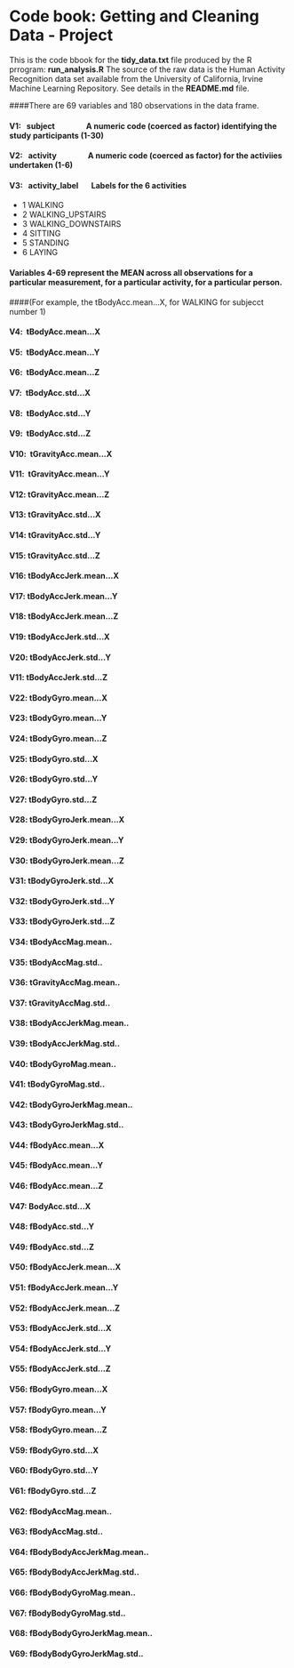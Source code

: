 # Code book: Getting and Cleaning Data - Project
This is the code bbook for the **tidy_data.txt** file produced by the R prrogram: **run_analysis.R**
The source of the raw data is the Human Activity Recognition data set available from the University of California, Irvine Machine Learning Repository.
See details in the **README.md** file.
 

####There are 69 variables and 180 observations in the data frame.

#### V1:&nbsp;&nbsp; subject &nbsp;&nbsp; &nbsp;&nbsp;&nbsp;&nbsp;&nbsp;&nbsp; &nbsp;&nbsp;&nbsp;&nbsp;&nbsp;&nbsp;A numeric code (coerced as factor) identifying the study participants (1-30)

#### V2:&nbsp;&nbsp; activity  &nbsp;&nbsp;&nbsp;&nbsp;&nbsp;&nbsp;&nbsp;&nbsp;&nbsp; &nbsp;&nbsp;&nbsp;&nbsp;&nbsp;&nbsp;A numeric code (coerced as factor) for the activiies undertaken (1-6)

#### V3:&nbsp;&nbsp; activity_label    &nbsp;&nbsp;&nbsp;&nbsp;&nbsp;&nbsp;Labels for the 6 activities 

*  1 WALKING
*  2 WALKING_UPSTAIRS
*  3 WALKING_DOWNSTAIRS
*  4 SITTING
*  5 STANDING
*  6 LAYING

#### Variables 4-69 represent the MEAN  across all observations for a particular measurement, for a particular activity, for a particular person.
####(For example, the tBodyAcc.mean...X, for WALKING for subjecct number 1)

#### V4:&nbsp; tBodyAcc.mean...X

#### V5:&nbsp; tBodyAcc.mean...Y

#### V6:&nbsp; tBodyAcc.mean...Z

#### V7:&nbsp; tBodyAcc.std...X

#### V8:&nbsp; tBodyAcc.std...Y

#### V9:&nbsp; tBodyAcc.std...Z

#### V10:&nbsp; tGravityAcc.mean...X

#### V11:&nbsp; tGravityAcc.mean...Y

#### V12:&nbsp;tGravityAcc.mean...Z

#### V13:&nbsp;tGravityAcc.std...X

#### V14:&nbsp;tGravityAcc.std...Y

#### V15:&nbsp;tGravityAcc.std...Z

#### V16:&nbsp;tBodyAccJerk.mean...X

#### V17:&nbsp;tBodyAccJerk.mean...Y

#### V18:&nbsp;tBodyAccJerk.mean...Z

#### V19:&nbsp;tBodyAccJerk.std...X

#### V20:&nbsp;tBodyAccJerk.std...Y

#### V11:&nbsp;tBodyAccJerk.std...Z

#### V22:&nbsp;tBodyGyro.mean...X

#### V23:&nbsp;tBodyGyro.mean...Y

#### V24:&nbsp;tBodyGyro.mean...Z

#### V25:&nbsp;tBodyGyro.std...X

#### V26:&nbsp;tBodyGyro.std...Y

#### V27:&nbsp;tBodyGyro.std...Z

#### V28:&nbsp;tBodyGyroJerk.mean...X

#### V29:&nbsp;tBodyGyroJerk.mean...Y

#### V30:&nbsp;tBodyGyroJerk.mean...Z

#### V31:&nbsp;tBodyGyroJerk.std...X

#### V32:&nbsp;tBodyGyroJerk.std...Y

#### V33:&nbsp;tBodyGyroJerk.std...Z

#### V34:&nbsp;tBodyAccMag.mean..

#### V35:&nbsp;tBodyAccMag.std..

#### V36:&nbsp;tGravityAccMag.mean..

#### V37:&nbsp;tGravityAccMag.std..

#### V38:&nbsp;tBodyAccJerkMag.mean..

#### V39:&nbsp;tBodyAccJerkMag.std..

#### V40:&nbsp;tBodyGyroMag.mean..

#### V41:&nbsp;tBodyGyroMag.std..

#### V42:&nbsp;tBodyGyroJerkMag.mean..

#### V43:&nbsp;tBodyGyroJerkMag.std..

#### V44:&nbsp;fBodyAcc.mean...X

#### V45:&nbsp;fBodyAcc.mean...Y

#### V46:&nbsp;fBodyAcc.mean...Z

#### V47:&nbsp;BodyAcc.std...X

#### V48:&nbsp;fBodyAcc.std...Y

#### V49:&nbsp;fBodyAcc.std...Z

#### V50:&nbsp;fBodyAccJerk.mean...X

#### V51:&nbsp;fBodyAccJerk.mean...Y

#### V52:&nbsp;fBodyAccJerk.mean...Z

#### V53:&nbsp;fBodyAccJerk.std...X

#### V54:&nbsp;fBodyAccJerk.std...Y

#### V55:&nbsp;fBodyAccJerk.std...Z

#### V56:&nbsp;fBodyGyro.mean...X

#### V57:&nbsp;fBodyGyro.mean...Y

#### V58:&nbsp;fBodyGyro.mean...Z

#### V59:&nbsp;fBodyGyro.std...X

#### V60:&nbsp;fBodyGyro.std...Y

#### V61:&nbsp;fBodyGyro.std...Z

#### V62:&nbsp;fBodyAccMag.mean..

#### V63:&nbsp;fBodyAccMag.std..

#### V64:&nbsp;fBodyBodyAccJerkMag.mean..

#### V65:&nbsp;fBodyBodyAccJerkMag.std..

#### V66:&nbsp;fBodyBodyGyroMag.mean..

#### V67:&nbsp;fBodyBodyGyroMag.std..

#### V68:&nbsp;fBodyBodyGyroJerkMag.mean..

#### V69:&nbsp;fBodyBodyGyroJerkMag.std..

